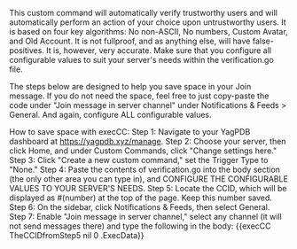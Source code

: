 This custom command will automatically verify trustworthy users and will automatically perform an action of your choice upon untrustworthy users.
It is based on four key algorithms: No non-ASCII, No numbers, Custom Avatar, and Old Account. It is not fullproof, and as anything else, will have false-positives. It is, however, very accurate.
Make sure that you configure all configurable values to suit your server's needs within the verification.go file.

The steps below are designed to help you save space in your Join message. If you do not need the space, feel free to just copy-paste the code under "Join message in server channel" under Notifications & Feeds > General. And again, configure ALL configurable values.

How to save space with execCC:
Step 1: Navigate to your YagPDB dashboard at https://yagpdb.xyz/manage.
Step 2: Choose your server, then click Home, and under Custom Commands, click "Change settings here."
Step 3: Click "Create a new custom command," set the Trigger Type to "None."
Step 4: Paste the contents of verification.go into the body section (the only other area you can type in), and CONFIGURE THE CONFIGURABLE VALUES TO YOUR SERVER'S NEEDS.
Step 5: Locate the CCID, which will be displayed as #(number) at the top of the page. Keep this number saved.
Step 6: On the sidebar, click Notifications & Feeds, then select General.
Step 7: Enable "Join message in server channel," select any channel (it will not send messages there) and type the following in the body: {{execCC TheCCIDfromStep5 nil 0 .ExecData}}
